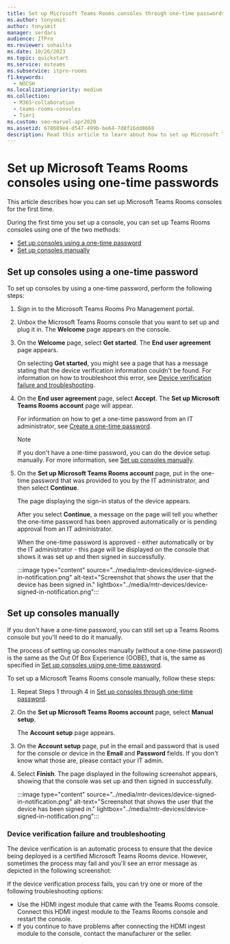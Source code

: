 ```yaml
---
title: Set up Microsoft Teams Rooms consoles through one-time passwords
ms.author: tonysmit
author: tonysmit
manager: serdars
audience: ITPro
ms.reviewer: sohailta
ms.date: 10/26/2023
ms.topic: quickstart
ms.service: msteams
ms.subservice: itpro-rooms
f1.keywords: 
  - NOCSH
ms.localizationpriority: medium
ms.collection: 
  - M365-collaboration
  - teams-rooms-consoles
  - Tier1
ms.custom: seo-marvel-apr2020
ms.assetid: 678689e4-d547-499b-be64-7d8f16dd8668
description: Read this article to learn about how to set up Microsoft Teams Rooms consoles for the first time.
---
```


# Set up Microsoft Teams Rooms consoles using one-time passwords

This article describes how you can set up Microsoft Teams Rooms consoles for the first time.

During the first time you set up a console, you can set up Teams Rooms consoles using one of the two methods:

- [Set up consoles using a one-time password](#set-up-consoles-using-a-one-time-password)
- [Set up consoles manually](#set-up-consoles-manually)

## Set up consoles using a one-time password

To set up consoles by using a one-time password, perform the following steps:

1. Sign in to the Microsoft Teams Rooms Pro Management portal.
1. Unbox the Microsoft Teams Rooms console that you want to set up and plug it in. The **Welcome** page appears on the console.

1. On the **Welcome** page, select **Get started**. The **End user agreement** page appears.

   On selecting **Get started**, you might see a page that has a message stating that the device verification information couldn't be found. For information on how to troubleshoot this error, see [Device verification failure and troubleshooting](#device-verification-failure-and-troubleshooting).

1. On the **End user agreement** page, select **Accept**. The **Set up Microsoft Teams Rooms account** page will appear.

   For information on how to get a one-time password from an IT administrator, see [Create a one-time password](create-otp.md#create-a-one-time-password).

   > [!NOTE]
   > If you don't have a one-time password, you can do the device setup manually. For more information, see [Set up consoles manually](#set-up-consoles-manually).

1. On the **Set up Microsoft Teams Rooms account** page, put in the one-time password that was provided to you by the IT administrator, and then select **Continue**.

   The page displaying the sign-in status of the device appears.

   After you select **Continue**, a message on the page will tell you whether the one-time password has been approved automatically or is pending approval from an IT administrator.

   When the one-time password is approved - either automatically or by the IT administrator - this page will be displayed on the console that shows it was set up and then signed in successfully.

   :::image type="content" source="../media/mtr-devices/device-signed-in-notification.png" alt-text="Screenshot that shows the user that the device has been signed in." lightbox="../media/mtr-devices/device-signed-in-notification.png":::

## Set up consoles manually

If you don't have a one-time password, you can still set up a Teams Rooms console but you'll need to do it manually.

The process of setting up consoles manually (without a one-time password) is the same as the Out Of Box Experience (OOBE), that is, the same as specified in [Set up consoles using one-time password](#set-up-consoles-using-a-one-time-password).

To set up a Microsoft Teams Rooms console manually,  follow these steps:

1. Repeat Steps 1 through 4 in [Set up consoles through one-time password](#set-up-consoles-using-a-one-time-password). 

1. On the **Set up Microsoft Teams Rooms account** page, select **Manual setup**.

   The **Account setup** page appears.

1. On the **Account setup** page, put in the email and password that is used for the console or device in the **Email** and **Password** fields. If you don't know what those are, please contact your IT admin.

1. Select **Finish**. The page displayed in the following screenshot appears, showing that the console was set up and then signed in successfully.

   :::image type="content" source="../media/mtr-devices/device-signed-in-notification.png" alt-text="Screenshot that shows the user that the device has been signed in." lightbox="../media/mtr-devices/device-signed-in-notification.png":::

### Device verification failure and troubleshooting

The device verification is an automatic process to ensure that the device being deployed is a certified Microsoft Teams Rooms device. However, sometimes the process may fail and you'll see an error message as depicted in the following screenshot:

If the device verification process fails, you can try one or more of the following troubleshooting options:

- Use the HDMI ingest module that came with the Teams Rooms console. Connect this HDMI ingest module to the Teams Rooms console and restart the console.
- If you continue to have problems after connecting the HDMI ingest module to the console, contact the manufacturer or the seller.
